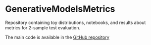 # GenerativeModelsMetrics
Repository containing toy distributions, notebooks, and results about metrics for 2-sample test evaluation.

The main code is available in the [GitHub repository]([https://pages.github.com/](https://github.com/TwoSampleTests/GMetrics))
